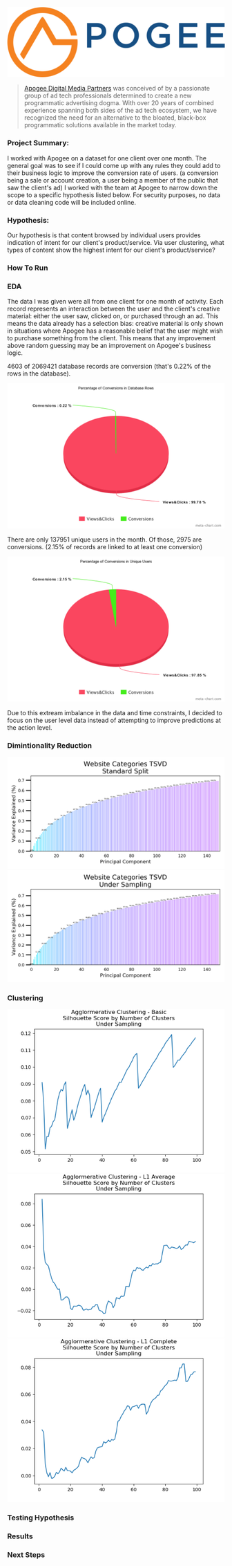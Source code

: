 <img src="Apogee.png">

>[Apogee Digital Media Partners](https://www.apogeedigital.media) was conceived of by a passionate group of ad tech professionals determined to create a new programmatic advertising dogma. With over 20 years of combined experience spanning both sides of the ad tech ecosystem, we have recognized the need for an alternative to the bloated, black-box programmatic solutions available in the market today.

### Project Summary:

I worked with Apogee on a dataset for one client over one month. The general goal was to see if I could come up with any rules they could add to their business logic to improve the conversion rate of users. (a conversion being a sale or account creation, a user being a member of the public that saw the client's ad) I worked with the team at Apogee to narrow down the scope to a specific hypothesis listed below. For security purposes, no data or data cleaning code will be included online.

### Hypothesis:

Our hypothesis is that content browsed by individual users provides indication of intent for our client's
product/service. Via user clustering, what types of content show the highest intent for our client's
product/service?

### How To Run




### EDA

The data I was given were all from one client for one month of activity. Each record represents an interaction between the user and the client's creative material: either the user saw, clicked on, or purchased through an ad. This means the data already has a selection bias: creative material is only shown in situations where Apogee has a reasonable belief that the user might wish to purchase something from the client. This means that any improvement above random guessing may be an improvement on Apogee's business logic. 

4603 of 2069421 database records are conversion (that's 0.22% of the rows in the database). 

<img src="images/Percent_Conversions_Database_Rows.png">

There are only 137951 unique users in the month. Of those, 2975 are conversions. (2.15% of records are linked to at least one conversion)

<img src="images/Percent_Conversions_Unique_Users.png">

Due to this extream imbalance in the data and time constraints, I decided to focus on the user level data instead of attempting to improve predictions at the action level.




### Dimintionality Reduction

<img src="images/website_categories_tsvd_standard_split.png">

<img src="images/website_categories_tsvd_under_sample.png">

### Clustering

<img src="images/Agglor_Clust_Basic_Silhouette_Under_Sampling.png">

<img src="images/Agglor_Clust_L1-Average_Silhouette_Under_Sampling.png">

<img src="images/Agglor_Clust_L1-Complete_Silhouette_Under_Sampling.png">

### Testing Hypothesis


### Results


### Next Steps
